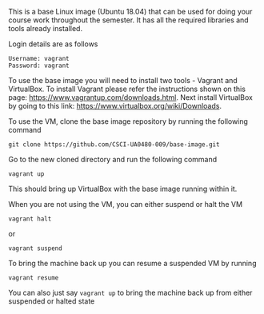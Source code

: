 This is a base Linux image (Ubuntu 18.04) that can be used for doing your
course work throughout the semester. It has all the required libraries and
tools already installed.

Login details are as follows
```
Username: vagrant
Password: vagrant
```

To use the base image you will need to install two tools - Vagrant and
VirtualBox. To install Vagrant please refer the instructions shown on this
page: https://www.vagrantup.com/downloads.html. Next install VirtualBox by
going to this link: https://www.virtualbox.org/wiki/Downloads.

To use the VM, clone the base image repository by running the following command

```
git clone https://github.com/CSCI-UA0480-009/base-image.git
```

Go to the new cloned directory and run the following command

```
vagrant up
```

This should bring up VirtualBox with the base image running within it.

When you are not using the VM, you can either suspend or halt the VM

```
vagrant halt
```
or
```
vagrant suspend
```

To bring the machine back up you can resume a suspended VM by running
```
vagrant resume
```

You can also just say `vagrant up` to bring the machine back up from either
suspended or halted state
